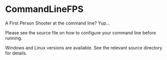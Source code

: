 # CommandLineFPS

A First Person Shooter at the command line? Yup...

Please see the source file on how to configure your command line before running.

Windows and Linux versions are available. See the relevant source directory for details.
